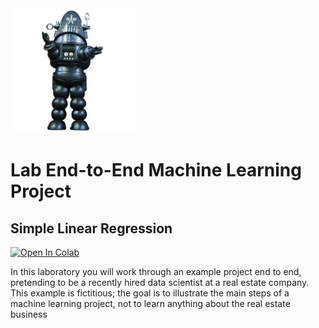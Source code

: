 <img src="images/robby.png" alt="drawing" width="200"/>

# Lab End-to-End Machine Learning Project
## Simple Linear Regression



<a target="_blank" href="https://colab.research.google.com/github/antonioGoncalves64/ML/blob/main/Lab_end_to_end_machine_learning_project_Simple_Linear_Regression.ipynb">
  <img src="https://colab.research.google.com/assets/colab-badge.svg" alt="Open In Colab"/>
</a>


In  this laboratory you will work through an example project end to end, pretending to be a recently hired data scientist at a real estate company. This example is fictitious; the goal is to illustrate the main steps of a machine learning project, not to learn anything about the real estate business